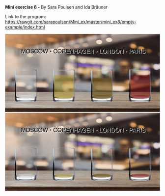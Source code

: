 **Mini exercise 8 -**
By Sara Poulsen and Ida Bräuner

Link to the program: https://rawgit.com/sarapoulsen/Mini_ex/master/mini_ex8/empty-example/index.html

![Screenshot](https://github.com/sarapoulsen/Mini_ex/blob/master/mini_ex8/screenshot1.png)
![Screenshot](https://github.com/sarapoulsen/Mini_ex/blob/master/mini_ex8/screenshot2.png)

